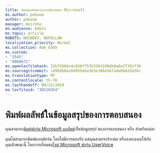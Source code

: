 ```yaml
---
title: พิมพ์ผลลัพธ์จากแบบฟอร์มของ Microsoft
ms.author: pebaum
author: pebaum
manager: mnirkhe
ms.audience: Admin
ms.topic: article
ROBOTS: NOINDEX, NOFOLLOW
localization_priority: Normal
ms.collection: Adm_O365
ms.custom:
- "2545"
- "9000672"
ms.openlocfilehash: 32b72684c4c838f75353303109db8a6a7f391f30
ms.sourcegitcommit: 1d98db8acb9959aba3b5e308a567ade6b62da56c
ms.translationtype: MT
ms.contentlocale: th-TH
ms.lasthandoff: 08/22/2019
ms.locfileid: "36510354"
---
```

# <a name="print-results-in-a-summary-of-responses"></a>พิมพ์ผลลัพธ์ในข้อมูลสรุปของการตอบสนอง

คุณสามารถ[พิมพ์ฟอร์ม Microsoft ผลลัพธ์](https://support.office.com/article/print-a-form-22100b98-ba3c-41c1-9513-f76caca664fc)เป็นข้อมูลสรุป ของการตอบสนอง หรือ สำหรับแต่ละ 

คุณไม่สามารถพิมพ์แบบฟอร์ม โดยไม่มีการตอบรับ แต่คุณสามารถร้องขอ หรือลงคะแนนให้กับคุณลักษณะนี้ โดยการเยี่ยมชม[ไซต์ Microsoft ฟอร์ม UserVoice](https://microsoftforms.uservoice.com/forums/386451-welcome-to-microsoft-forms-suggestion-box)
